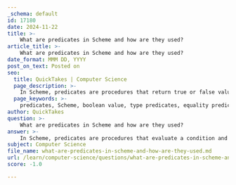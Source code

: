 ```yaml
---
_schema: default
id: 17180
date: 2024-11-22
title: >-
    What are predicates in Scheme and how are they used?
article_title: >-
    What are predicates in Scheme and how are they used?
date_format: MMM DD, YYYY
post_on_text: Posted on
seo:
  title: QuickTakes | Computer Science
  page_description: >-
    In Scheme, predicates are procedures that return true or false values, essential for type checking and logical conditions, allowing for robust programs.
  page_keywords: >-
    predicates, Scheme, boolean value, type predicates, equality predicates, custom predicates, conditional expressions, filtering data, even numbers, programming, functional programming
author: QuickTakes
question: >-
    What are predicates in Scheme and how are they used?
answer: >-
    In Scheme, predicates are procedures that evaluate a condition and return a boolean value, either `#t` (true) or `#f` (false). They are essential for checking properties of values and determining whether certain criteria are met. Predicates can be named in a way that reflects their purpose, typically ending with a question mark to indicate their function as a boolean check. For example, `pair?`, `number?`, and `list?` are common built-in predicates used to test whether a given value is a pair, a number, or a list, respectively.\n\n### Types of Predicates in Scheme\n\n1. **Type Predicates**: These are built-in procedures that check if a value belongs to a specific type. For instance:\n   - `(pair? x)` checks if `x` is a pair.\n   - `(number? x)` checks if `x` is a number.\n   - `(list? x)` checks if `x` is a list.\n\n   These predicates are particularly useful when working with custom data types, as they allow programmers to determine the type of a value without needing to define classes or prototypes.\n\n2. **Equality Predicates**: Scheme also provides predicates to check if two values are considered equal. The most common equality predicates are:\n   - `eq?`: Tests if two values are the same object.\n   - `eqv?`: Tests if two values are equivalent, considering some types of values as equal.\n   - `equal?`: Tests for structural equality, meaning it checks if two data structures have the same content.\n   - `=`: Specifically used for numeric equality.\n\n### Defining Custom Predicates\n\nIn addition to the built-in predicates, users can define their own predicates to check for specific conditions. A custom predicate is simply a function that returns a boolean value. For example:\n\n```scheme\n(define (even? n)\n  (= (modulo n 2) 0))\n```\n\nThis `even?` predicate checks if a number is even by using the modulo operation.\n\n### Usage of Predicates\n\nPredicates are widely used in conditional expressions, filtering data, and controlling the flow of programs. For example, they can be used in `if` statements or in higher-order functions like `filter` to process lists based on certain criteria.\n\n### Example\n\nHere’s a simple example demonstrating the use of predicates in a Scheme program:\n\n```scheme\n(define (sum-of-pairs lst)\n  (if (null? lst)\n      0\n      (if (pair? (car lst))\n          (+ (car (car lst)) (sum-of-pairs (cdr lst)))\n          (sum-of-pairs (cdr lst)))))\n```\n\nIn this example, `sum-of-pairs` uses the `pair?` predicate to check if the first element of the list is a pair before attempting to sum its elements.\n\nIn summary, predicates in Scheme are fundamental tools for type checking and logical evaluation, enabling programmers to write more robust and type-safe code. They play a crucial role in functional programming paradigms by allowing for clear and concise expressions of conditions.
subject: Computer Science
file_name: what-are-predicates-in-scheme-and-how-are-they-used.md
url: /learn/computer-science/questions/what-are-predicates-in-scheme-and-how-are-they-used
score: -1.0

---
```


&nbsp;